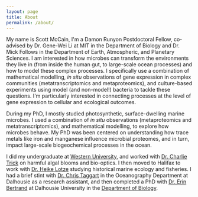 ```yaml
---
layout: page
title: About
permalink: /about/
---
```


My name is Scott McCain, I'm a Damon Runyon Postdoctoral Fellow, co-advised by Dr. Gene-Wei Li at MIT in the Department of Biology and Dr. Mick Follows in 
the Department of Earth, Atmospheric, and Planetary Sciences. I am interested in how microbes can transform the environments they live in (from inside 
the human gut, to large-scale ocean processes) and how to model these complex processes. I specifically use a combination of 
mathematical modelling, *in situ* observations of gene expression in complex communities (metatranscriptomics and metaproteomics), and culture-based 
experiments using model (and non-model!) bacteria to tackle these questions. I'm particularly interested in connecting processes at the 
level of gene expression to cellular and ecological outcomes.

During my PhD, I mostly studied photosynthetic, surface-dwelling marine microbes. I used a combination of *in situ* observations (metaproteomics and 
metatranscriptomics), and mathematical modelling, to explore how microbes behave. My PhD was been centered on understanding how trace metals like iron and 
manganese influence microbial proteomes, and in turn, impact large-scale biogeochemical processes in the ocean. 

I did my undergraduate at [Western University](https://www.uwo.ca/biology/), and worked with [Dr. Charlie Trick](https://www.uwo.ca/biology/directory/faculty/trick.html) on harmful algal blooms and bio-optics. I then moved to Halifax to work with [Dr. Heike Lotze](http://lotzelab.biology.dal.ca/) studying historical marine ecology and fisheries. I had a brief stint with [Dr. Chris Taggart](http://fishocean.ocean.dal.ca/) in the Oceanography Department at Dalhousie as a research assistant, and then completed a PhD with [Dr. Erin Bertrand](http://erinbertrand.blogspot.ca/) at Dalhousie University in the [Department of Biology](https://www.dal.ca/faculty/science/biology.html).


